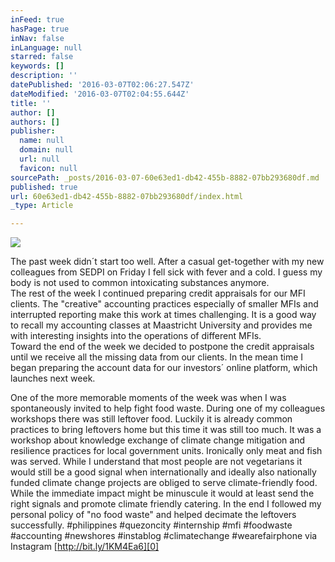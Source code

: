 ```yaml
---
inFeed: true
hasPage: true
inNav: false
inLanguage: null
starred: false
keywords: []
description: ''
datePublished: '2016-03-07T02:06:27.547Z'
dateModified: '2016-03-07T02:04:55.644Z'
title: ''
author: []
authors: []
publisher:
  name: null
  domain: null
  url: null
  favicon: null
sourcePath: _posts/2016-03-07-60e63ed1-db42-455b-8882-07bb293680df.md
published: true
url: 60e63ed1-db42-455b-8882-07bb293680df/index.html
_type: Article

---
```

![](https://the-grid-user-content.s3-us-west-2.amazonaws.com/46e87726-75c2-4d7a-9310-05b64158208e.jpg)

The past week didn´t start too well. After a casual get-together with my new colleagues from SEDPI on Friday I fell sick with fever and a cold. I guess my body is not used to common intoxicating substances anymore.  
The rest of the week I continued preparing credit appraisals for our MFI clients. The "creative" accounting practices especially of smaller MFIs and interrupted reporting make this work at times challenging. It is a good way to recall my accounting classes at Maastricht University and provides me with interesting insights into the operations of different MFIs.  
Toward the end of the week we decided to postpone the credit appraisals until we receive all the missing data from our clients. In the mean time I began preparing the account data for our investors´ online platform, which launches next week.

One of the more memorable moments of the week was when I was spontaneously invited to help fight food waste. During one of my colleagues workshops there was still leftover food. Luckily it is already common practices to bring leftovers home but this time it was still too much. It was a workshop about knowledge exchange of climate change mitigation and resilience practices for local government units. Ironically only meat and fish was served. While I understand that most people are not vegetarians it would still be a good signal when internationally and ideally also nationally funded climate change projects are obliged to serve climate-friendly food. While the immediate impact might be minuscule it would at least send the right signals and promote climate friendly catering. In the end I followed my personal policy of "no food waste" and helped decimate the leftovers successfully. \#philippines \#quezoncity \#internship \#mfi \#foodwaste \#accounting \#newshores \#instablog \#climatechange \#wearefairphone via Instagram [http://bit.ly/1KM4Ea6][0]

[0]: http://bit.ly/1KM4Ea6
